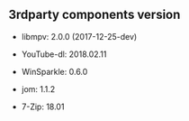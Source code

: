 ﻿## 3rdparty components version

- libmpv: 2.0.0 (2017-12-25-dev)

- YouTube-dl: 2018.02.11

- WinSparkle: 0.6.0

- jom: 1.1.2

- 7-Zip: 18.01

